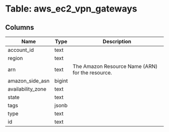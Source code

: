 
# Table: aws_ec2_vpn_gateways

## Columns
| Name        | Type           | Description  |
| ------------- | ------------- | -----  |
|account_id|text||
|region|text||
|arn|text|The Amazon Resource Name (ARN) for the resource.|
|amazon_side_asn|bigint||
|availability_zone|text||
|state|text||
|tags|jsonb||
|type|text||
|id|text||
